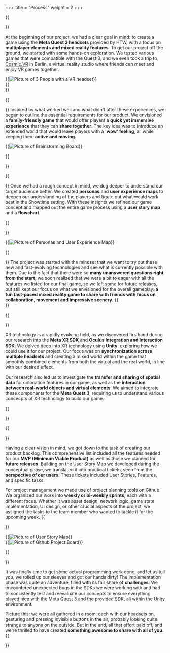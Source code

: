 +++
title = "Process"
weight = 2
+++

<style type="text/css">
    .mb-0 > figure{ margin-bottom: 0; }
</style>

{{<section title="Collecting ideas">}}

At the beginning of our project, we had a clear goal in mind: to create a game using the **Meta Quest 3 headsets** provided by HTW, with a focus on **multiplayer elements and mixed reality features**. To get our project off the ground, we started with some hands-on exploration. We tested various games that were compatible with the Quest 3, and we even took a trip to [Cosmic.VR](https://www.cosmic-vr.de) in Berlin, a virtual reality studio where friends can meet and enjoy VR games together.

<div class="mb-0">{{<image src="cosmicVR.jpeg" alt="Picture of 3 People with a VR headset" caption="Excursion at Cosmic.VR">}}</div>
{{</section>}}

{{<section title="Developing a Concept">}}
Inspired by what worked well and what didn't after these experiences, we began to outline the essential requirements for our product. We envisioned a **family-friendly game** that would offer players a **quick yet immersive experience** that they can **share together**. The key idea was to introduce an extended world that would leave players with a **'wow' feeling**, all while keeping them **active and moving**.

<div class="mb-0">{{<image src="concept.png" alt="Picture of Brainstorming Board" caption="Brainstorming Session">}}</div>

{{</section>}}

{{<section title="Understanding our Audience">}}
Once we had a rough concept in mind, we dug deeper to understand our target audience better. We created **personas** and **user experience maps** to deepen our understanding of the players and figure out what would work best in the Showtime setting. With these insights we refined our game concept and mapped out the entire game process using a **user story map** and a **flowchart**.

{{</section>}}

<div class="mb-0">{{<image src="personas.png" alt="Picture of Personas and User Experience Map" caption="Personas & User Experience Maps">}}</div>

{{<section title="Defining Priorities">}}
The project was started with the mindset that we want to try out these new and fast-evolving technologies and see what is currently possible with them. Due to the fact that there were so **many unanswered questions right from the start**, we soon realized that we were a bit to eager with all the features we listed for our final game, so we left some for future releases, but still kept our focus on what we envisioned for the overall gameplay: **a fun fast-paced mixed reality game to share with friends with focus on collaboration, movement and impressive scenery.**
{{</section>}}

{{<section title="Conducting Technical Research">}}

XR technology is a rapidly evolving field, as we discovered firsthand during our research into the **Meta XR SDK** and **Oculus Integration and Interaction SDK**. We delved deep into XR technology using **Unity**, exploring how we could use it for our project. Our focus was on **synchronization across multiple headsets** and creating a mixed world within the game that smoothly combined elements from both the virtual and the real world, in line with our desired effect.

Our research also led us to investigate the **transfer and sharing of spatial data** for colocation features in our game, as well as the **interaction between real-world objects and virtual elements**. We aimed to integrate these components for the **Meta Quest 3**, requiring us to understand various concecpts of XR technology to build our game.

{{</section>}}

{{<section title="Creating a Product Backlog">}}

Having a clear vision in mind, we got down to the task of creating our product backlog. This comprehensive list included all the features needed for our **MVP (Minimum Viable Product)** as well as those we planned for **future releases**. Building on the User Story Map we developed during the conceptual phase, we translated it into practical tickets, seen from the **perspective of our users**. These tickets included User Stories, Features, and specific tasks.

For project management we made use of project planning tools on Github. We organized our work into **weekly or bi-weekly sprints**, each with a different focus. Whether it was asset design, network logic, game state implementation, UI design, or other crucial aspects of the project, we assigned the tasks to the team member who wanted to tackle it for the upcoming week.
{{</section>}}

<div class="mb-0">{{<image src="userStoryMap.png" alt="Picture of User Story Map" caption="User Story Map" >}}</div>
<div class="mb-0">{{<image src="github.png" alt="Picture of Github Project Board" caption="Github Project Board" >}}</div>

{{<section title="Implementing and Testing our Features">}}

It was finally time to get some actual programming work done, and let us tell you, we rolled up our sleeves and got our hands dirty! The implementation phase was quite an adventure, filled with its fair share of **challenges**. We encountered unexpected bugs in the SDKs we were working with and had to consistently test and reevaluate our concepts to ensure everything played nice with the Meta Quest 3 and the provided SDK, all within the Unity environment.

Picture this: we were all gathered in a room, each with our headsets on, gesturing and pressing invisible buttons in the air, probably looking quite strange to anyone on the outside. But in the end, all that effort paid off, and we're thrilled to have created **something awesome to share with all of you**.
{{</section>}}
